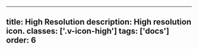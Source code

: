 <!--
 *              Copyright (c) 2025 Visa, Inc.
 *
 * Licensed under the Apache License, Version 2.0 (the "License");
 * you may not use this file except in compliance with the License.
 * You may obtain a copy of the License at
 *
 *         http://www.apache.org/licenses/LICENSE-2.0
 *
 * Unless required by applicable law or agreed to in writing, software
 * distributed under the License is distributed on an "AS IS" BASIS,
 * WITHOUT WARRANTIES OR CONDITIONS OF ANY KIND, either express or implied.
 * See the License for the specific language governing permissions and
 * limitations under the License.
 *
 -->
---
title: High Resolution
description: High resolution icon. 
classes: ['.v-icon-high']
tags: ['docs']
order: 6
---

<svg class="v-icon v-icon-high" height="48" viewbox="0 0 48 48" width="48">
  <use href="#visa-notifications-high">
  </use>
</svg>
